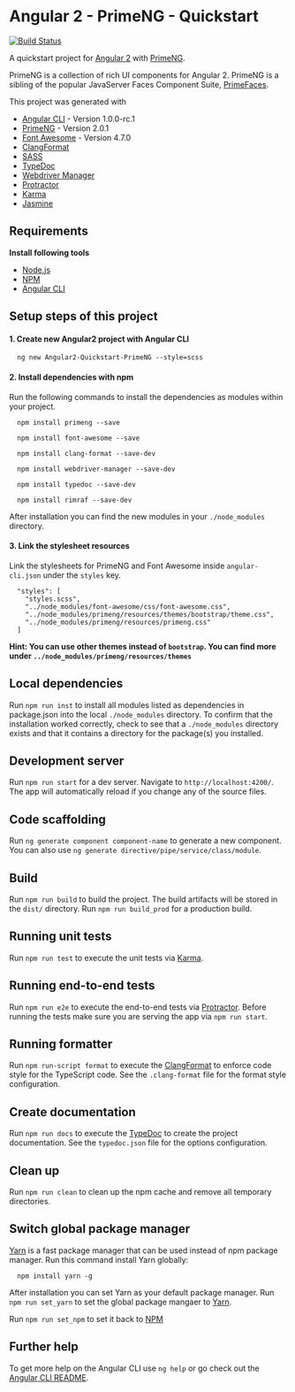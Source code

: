 # Angular 2 - PrimeNG - Quickstart

[![Build Status](https://travis-matrix-badges.herokuapp.com/repos/mesche/angular-collection/branches/master/4)](https://travis-ci.org/mesche/angular-collection)

A quickstart project for [Angular 2](https://angular.io) with [PrimeNG](https://www.primefaces.org/primeng).

PrimeNG is a collection of rich UI components for Angular 2. PrimeNG is a sibling of the popular JavaServer Faces Component Suite, [PrimeFaces](https://www.primefaces.org). 

This project was generated with 

- [Angular CLI](https://github.com/angular/angular-cli) - Version 1.0.0-rc.1
- [PrimeNG](http://www.primefaces.org/primeng) - Version 2.0.1
- [Font Awesome](http://fontawesome.io) - Version 4.7.0
- [ClangFormat](https://github.com/angular/clang-format)
- [SASS](http://www.sass-lang.com)
- [TypeDoc](http://www.typedoc.org)
- [Webdriver Manager](https://github.com/angular/webdriver-manager)
- [Protractor](http://www.protractortest.org)
- [Karma](http://karma-runner.github.io)
- [Jasmine](https://jasmine.github.io)

    
## Requirements

 **Install following tools**

- [Node.js](https://nodejs.org)
- [NPM](https://www.npmjs.com)
- [Angular CLI](https://github.com/angular/angular-cli)


## Setup steps of this project

#### 1. Create new Angular2 project with Angular CLI

      ng new Angular2-Quickstart-PrimeNG --style=scss


#### 2. Install dependencies with npm

Run the following commands to install the dependencies as modules within your project.

      npm install primeng --save

      npm install font-awesome --save

      npm install clang-format --save-dev

      npm install webdriver-manager --save-dev

      npm install typedoc --save-dev

      npm install rimraf --save-dev

After installation you can find the new modules in your `./node_modules` directory.

#### 3. Link the stylesheet resources

Link the stylesheets for PrimeNG and Font Awesome inside `angular-cli.json` under the `styles` key.

      "styles": [
        "styles.scss",
        "../node_modules/font-awesome/css/font-awesome.css",
        "../node_modules/primeng/resources/themes/bootstrap/theme.css",
        "../node_modules/primeng/resources/primeng.css"
      ]

**Hint: You can use other themes instead of `bootstrap`. You can find more under `../node_modules/primeng/resources/themes`**

## Local dependencies

Run `npm run inst` to install all modules listed as dependencies in package.json into the local `./node_modules` directory.
To confirm that the installation worked correctly, check to see that a `./node_modules` directory exists and that it contains a directory for the package(s) you installed.

## Development server
Run `npm run start` for a dev server. Navigate to `http://localhost:4200/`. The app will automatically reload if you change any of the source files.

## Code scaffolding

Run `ng generate component component-name` to generate a new component. You can also use `ng generate directive/pipe/service/class/module`.

## Build

Run `npm run build` to build the project. The build artifacts will be stored in the `dist/` directory.
Run `npm run build_prod` for a production build.

## Running unit tests

Run `npm run test` to execute the unit tests via [Karma](https://karma-runner.github.io).

## Running end-to-end tests

Run `npm run e2e` to execute the end-to-end tests via [Protractor](http://www.protractortest.org/).
Before running the tests make sure you are serving the app via `npm run start`.

## Running formatter

Run `npm run-script format` to execute the [ClangFormat](https://clang.llvm.org/docs/ClangFormat.html) to enforce code style for the TypeScript code.
See the `.clang-format` file for the format style configuration.

## Create documentation

Run `npm run docs` to execute the [TypeDoc](http://www.typedoc.org) to create the project documentation.
See the `typedoc.json` file for the options configuration.

## Clean up

Run `npm run clean` to clean up the npm cache and remove all temporary directories.

## Switch global package manager

[Yarn](https://www.yarnpkg.com) is a fast package manager that can be used instead of npm package manager. 
Run this command install Yarn globally:

      npm install yarn -g

After installation you can set Yarn as your default package manager.
Run `npm run set_yarn` to set the global package mangaer to [Yarn](https://www.yarnpkg.com).

Run `npm run set_npm` to set it back to [NPM](https://www.npmjs.com)

## Further help

To get more help on the Angular CLI use `ng help` or go check out the [Angular CLI README](https://github.com/angular/angular-cli/blob/master/README.md).
